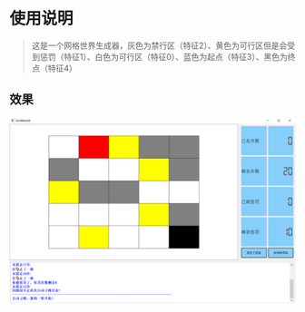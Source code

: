 # 使用说明
> 这是一个网格世界生成器，灰色为禁行区（特征2）、黄色为可行区但是会受到惩罚（特征1）、白色为可行区（特征0）、蓝色为起点（特征3）、黑色为终点（特征4）

## 效果
![exa](example.png)